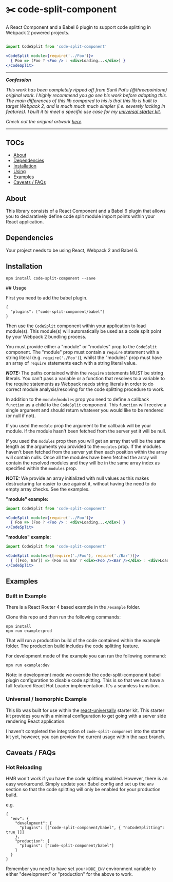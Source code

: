 # ✂️ code-split-component

A React Component and a Babel 6 plugin to support code splitting in Webpack 2 powered projects.

```jsx

import CodeSplit from 'code-split-component'

<CodeSplit module={require('../Foo')}>
  { Foo => (Foo ? <Foo /> : <div>Loading...</div>) }
</CodeSplit>
```


---

___Confession___

_This work has been completely ripped off from Sunil Pai's (@threepointone) original work. I highly recommend you go see his work before adopting this.  The main differences of this lib compared to his is that this lib is built to target Webpack 2, and is much much much simpler (i.e. severely lacking in features).  I built it to meet a specific use case for my [universal starter kit](https://github.com/ctrlplusb/react-universally)._

_Check out the original artwork [here](https://github.com/threepointone/react-modules)._

---

## TOCs

 - [About](https://github.com/ctrlplusb/code-split-component#about)
 - [Dependencies](https://github.com/ctrlplusb/code-split-component#dependencies)
 - [Installation](https://github.com/ctrlplusb/code-split-component#installation)
 - [Using](https://github.com/ctrlplusb/code-split-component#using)
 - [Examples](https://github.com/ctrlplusb/code-split-component#examples)
 - [Caveats / FAQs](https://github.com/ctrlplusb/code-split-component#caveats-faqs)


## About

This library consists of a React Component and a Babel 6 plugin that allows you to declaratively define code split module import points within your React application.

## Dependencies

Your project needs to be using React, Webpack 2 and Babel 6.

## Installation

`npm install code-split-component --save`

## Usage

First you need to add the babel plugin.

```
{
  "plugins": ["code-split-component/babel"]
}
```

Then use the `CodeSplit` component within your application to load module(s).  This module(s) will automatically be used as a code split point by your Webpack 2 bundling process.

You must provide either a "module" or "modules" prop to the `CodeSplit` component. The "module" prop must contain a `require` statement with a string literal (e.g. `require('./Foo')`), whilst the "modules" prop must have an array of `require` statements each with a string literal value.  

___NOTE:___ The paths contained within the `require` statements MUST be string literals. You can't pass a variable or a function that resolves to a variable to the require statements as Webpack needs string literals in order to do correct module analysis/resolving for the code splitting procedure to work.

In addition to the `module`/`modules` prop you need to define a callback `function` as a child to the `CodeSplit` component.  This `function` will receive a single argument and should return whatever you would like to be rendered (or null if not).  

If you used the `module` prop the argument to the callback will be your module.  If the module hasn't been fetched from the server yet it will be null.

If you used the `modules` prop then you will get an array that will be the same length as the arguments you provided to the `modules` prop.  If the modules haven't been fetched from the server yet then each position within the array will contain nulls.  Once all the modules have been fetched the array will contain the resolved modules and they will be in the same array index as specified within the `modules` prop.

__NOTE:__ We provide an array initialized with null values as this makes destructuring far easier to use against it, without having the need to do empty array checks.  See the examples.

__"module" example:__

```jsx
import CodeSplit from 'code-split-component'

<CodeSplit module={require('../Foo')}>
  { Foo => (Foo ? <Foo /> : <div>Loading...</div>) }
</CodeSplit>
```

__"modules" example:__

```jsx
import CodeSplit from 'code-split-component'

<CodeSplit modules={[require('./Foo'), require('./Bar')]}>
  { ([Foo, Bar]) => (Foo && Bar ? <div><Foo /><Bar /></div> : <div>Loading...</div>) }
</CodeSplit>
```

## Examples

### Built in Example

There is a React Router 4 based example in the `/example` folder.

Clone this repo and then run the following commands:

```
npm install
npm run example:prod
```

That will run a production build of the code contained within the example folder.  The production build includes the code splitting feature.

For development mode of the example you can run the following command:

```
npm run example:dev
```

Note: in development mode we override the code-split-component babel plugin configuration to disable code splitting.  This is so that we can have a full featured React Hot Loader implementation. It's a seamless transition.

### Universal / Isomorphic Example

This lib was built for use within the [react-universally](https://github.com/ctrlplusb/react-universally) starter kit. This starter kit provides you with a minimal configuration to get going with a server side rendering React application.

I haven't completed the integration of `code-split-component` into the starter kit yet, however, you can preview the current usage within the [`next`](https://github.com/ctrlplusb/react-universally/tree/next) branch.

## Caveats / FAQs

### Hot Reloading

HMR won't work if you have the code splitting enabled. However, there is an easy workaround. Simply update your Babel config and set up the `env` section so that the code splitting will only be enabled for your production build.

e.g.

```
{
  "env": {
    "development": {
      "plugins": [["code-split-component/babel", { "noCodeSplitting": true }]]
    },
    "production": {
      "plugins": ["code-split-component/babel"]
    }
  }
}
```

Remember you need to have set your `NODE_ENV` environment variable to either "development" or "production" for the above to work.
